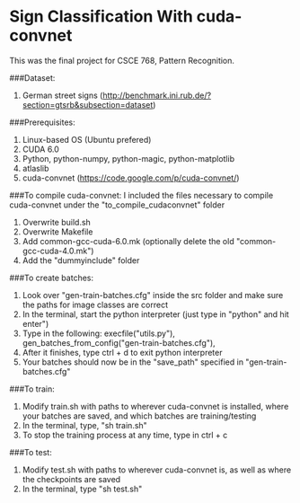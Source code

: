 Sign Classification With cuda-convnet
================================
This was the final project for CSCE 768, Pattern Recognition.

###Dataset:
1. German street signs (http://benchmark.ini.rub.de/?section=gtsrb&subsection=dataset)

###Prerequisites:

1. Linux-based OS (Ubuntu prefered)
2. CUDA 6.0
3. Python, python-numpy, python-magic, python-matplotlib
4. atlaslib
5. cuda-convnet (https://code.google.com/p/cuda-convnet/)

###To compile cuda-convnet:
I included the files necessary to compile cuda-convnet under the "to_compile_cudaconvnet" folder

1. Overwrite build.sh
2. Overwrite Makefile
3. Add common-gcc-cuda-6.0.mk (optionally delete the old "common-gcc-cuda-4.0.mk")
4. Add the "dummyinclude" folder

###To create batches:
1. Look over "gen-train-batches.cfg" inside the src folder and make sure the paths for image classes are correct
2. In the terminal, start the python interpreter (just type in "python" and hit enter")
3. Type in the following:
  execfile("utils.py"),
  gen_batches_from_config("gen-train-batches.cfg"),
4. After it finishes, type ctrl + d to exit python interpreter
5. Your batches should now be in the "save_path" specified in "gen-train-batches.cfg"

###To train:
1. Modify train.sh with paths to wherever cuda-convnet is installed, where your batches are saved, and which batches are training/testing
2. In the terminal, type, "sh train.sh"
3. To stop the training process at any time, type in ctrl + c

###To test:
1. Modify test.sh with paths to wherever cuda-convnet is, as well as where the checkpoints are saved
2. In the terminal, type "sh test.sh"
